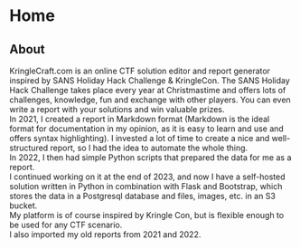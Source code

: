 # Home

## About

KringleCraft.com is an online CTF solution editor and report generator inspired by SANS Holiday Hack Challenge & KringleCon. The SANS Holiday Hack Challenge takes place every year at Christmastime and offers lots of challenges, knowledge, fun and exchange with other players.  You can even write a report with your solutions and win valuable prizes.  
In 2021, I created a report in Markdown format (Markdown is the ideal format for documentation in my opinion, as it is easy to learn and use and offers syntax highlighting). I invested a lot of time to create a nice and well-structured report, so I had the idea to automate the whole thing.   
In 2022, I then had simple Python scripts that prepared the data for me as a report.  
I continued working on it at the end of 2023, and now I have a self-hosted solution written in Python in combination with Flask and Bootstrap, which stores the data in a Postgresql database and files, images, etc. in an S3 bucket.   
My platform is of course inspired by Kringle Con, but is flexible enough to be used for any CTF scenario.   
I also imported my old reports from 2021 and 2022.
